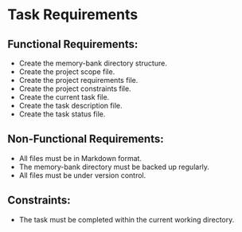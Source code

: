 # Task Requirements

## Functional Requirements:
* Create the memory-bank directory structure.
* Create the project scope file.
* Create the project requirements file.
* Create the project constraints file.
* Create the current task file.
* Create the task description file.
* Create the task status file.

## Non-Functional Requirements:
* All files must be in Markdown format.
* The memory-bank directory must be backed up regularly.
* All files must be under version control.

## Constraints:
* The task must be completed within the current working directory.